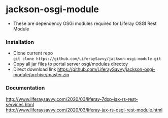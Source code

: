 # jackson-osgi-module
* These are dependency OSGi modules required for Liferay OSGI Rest Module
### Installation
* Clone current repo  
`git clone https://github.com/LiferaySavvy/jackson-osgi-module.git` 
* Copy all jar files to portal server osgi/modules directoy 
* Direct download link 
https://github.com/LiferaySavvy/jackson-osgi-module/archive/master.zip
### Documentation 
http://www.liferaysavvy.com/2020/03/liferay-7dxp-jax-rs-rest-services.html  
http://www.liferaysavvy.com/2020/03/liferay-jax-rs-osgi-rest-module.html  
